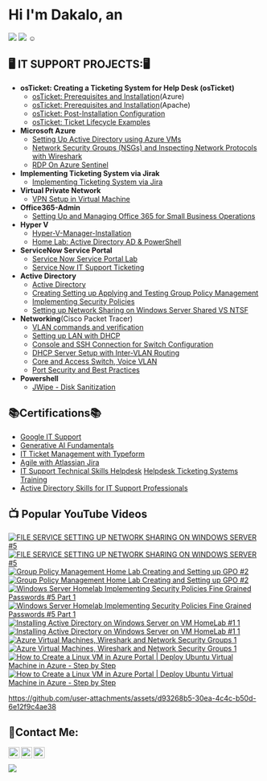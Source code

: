 # Hi I'm Dakalo, an 
<a href="https://github.com/Dakalo-Ndonde15/"><img src="https://img.shields.io/badge/_IT_SUPPORT_SPECIALIST-blue?style=for-the-badge"></a>
<a href="https://www.youtube.com/@dakalondonde"><img src="https://img.shields.io/badge/-YOUTUBER-red?style=for-the-badge&logo=youtube&logoSize=auto&color=%23E10600"></a>&nbsp;☺

<h2>🖥️ IT SUPPORT PROJECTS:🖥️</h2>

- <b>osTicket: Creating a Ticketing System for Help Desk (osTicket)</b>
  - [osTicket: Prerequisites and Installation](https://github.com/Dakalo-Ndonde15/osTicket-Prereqs)(Azure)
  -  [osTicket: Prerequisites and Installation](https://github.com/Dakalo-Ndonde15/osTicket-Prereqs/blob/osTicket/osTicket-Pereqs-V2.md)(Apache)
  - [osTicket: Post-Installation Configuration](https://github.com/Dakalo-Ndonde15/osTicket-Prereqs/blob/osTicket/Post-Install-Config.md)
  - [osTicket: Ticket Lifecycle Examples](https://github.com/Dakalo-Ndonde15/osTicket-Prereqs/blob/osTicket/Ticket-Lifecycle-Examples.md)
- <b>Microsoft Azure </b>
  - [Setting Up Active Directory using Azure VMs](https://github.com/Dakalo-Ndonde15/Configure-AD)
  - [Network Security Groups (NSGs) and Inspecting Network Protocols with Wireshark](https://github.com/Dakalo-Ndonde15/Azure-Network-Protocols)
  - [RDP On Azure Sentinel](https://github.com/Dakalo-Ndonde15/Configure-AD/blob/NSG/RDP-on-Azure-Sentinel.md)
- <b>Implementing Ticketing System via Jirak</b>
  - [Implementing Ticketing System via Jira](https://github.com/Dakalo-Ndonde15/Ticketing-System)
- <b>Virtual Private Network</b>
  - [VPN Setup in Virtual Machine](https://github.com/Dakalo-Ndonde15/Setting-Up-A-VPN)
- <b>Office365-Admin</b>
   - [Setting Up and Managing Office 365 for Small Business Operations](https://github.com/Dakalo-Ndonde15/Setting-Up-A-VPN/blob/365/O365-Admin.md)
- <b>Hyper V</b>
   - [Hyper-V-Manager-Installation](https://github.com/Dakalo-Ndonde15/Setting-Up-A-VPN/blob/365/Hyper-V-Manager-Installation.md)
   - [Home Lab: Active Directory AD & PowerShell](https://github.com/Dakalo-Ndonde15/HomeLab-AD-Powershell)
- <b>ServiceNow Service Portal</b>
   - [Service Now Service Portal Lab ](https://github.com/Dakalo-Ndonde15/Setting-Up-A-VPN/blob/365/ServiceNow-Service-Portal.md)
   - [Service Now IT Support Ticketing ](https://github.com/Dakalo-Ndonde15/Setting-Up-A-VPN/blob/365/ServiceNow-Ticketing.md)
- <b>Active Directory</b>
   - [Active Directory ](https://github.com/Dakalo-Ndonde15/Active-Directory)
   - [Creating Setting up Applying and Testing Group Policy Management](https://github.com/Dakalo-Ndonde15/Active-Directory/blob/Domain/Group-Policy-Management.md)
   - [Implementing Security Policies](https://github.com/Dakalo-Ndonde15/Active-Directory/blob/Domain/Security-Policies.md)
   - [Setting up Network Sharing on Windows Server Shared VS NTSF](https://github.com/Dakalo-Ndonde15/Active-Directory/blob/Domain/Network-Sharing.md)
-  <b>Networking</b>(Cisco Packet Tracer)
   - [VLAN commands and verification](https://github.com/Dakalo-Ndonde15/Switch-Configuration)
   - [Setting up LAN with DHCP](https://github.com/Dakalo-Ndonde15/Switch-Configuration/blob/Cisco-Packet-Tracer/LAN-Setup.md)
   - [Console and SSH Connection for Switch Configuration](https://github.com/Dakalo-Ndonde15/Switch-Configuration/blob/Cisco-Packet-Tracer/SSH-Switch-Config.md)
   - [DHCP Server Setup with Inter-VLAN Routing](https://github.com/Dakalo-Ndonde15/Switch-Configuration/blob/Cisco-Packet-Tracer/DHCP-Server-Setup.md)
   - [Core and Access Switch, Voice VLAN](https://github.com/Dakalo-Ndonde15/Switch-Configuration/blob/Cisco-Packet-Tracer/VLAN-Configuration.md)
   - [Port Security and Best Practices](https://github.com/Dakalo-Ndonde15/Switch-Configuration/blob/Cisco-Packet-Tracer/Port-Security.md)
  - <b>Powershell</b>
     - [JWipe - Disk Sanitization](https://github.com/Dakalo-Ndonde15/Jwipe.PowerShell)
       
 <h2>📚Certifications📚</h2>
 
- [Google IT Support](https://www.coursera.org/account/accomplishments/professional-cert/2UTCZBLMU7VY)
- [Generative AI Fundamentals](https://www.coursera.org/account/accomplishments/specialization/H4WKY1NGRQPA)
- [IT Ticket Management with Typeform](https://www.coursera.org/account/accomplishments/verify/FQYRMV64QHYX)
- [Agile with Atlassian Jira](https://www.coursera.org/account/accomplishments/verify/5OCJ2Z3V9C4N)
- [IT Support Technical Skills Helpdesk](https://www.udemy.com/certificate/UC-7e49c670-8029-46f4-99f3-65594d92d781/)
  [Helpdesk Ticketing Systems Training](https://www.udemy.com/course/help-desk-ticketing-systems-training/learn/lecture/35230818?start=465#overview)
- [Active Directory Skills for IT Support Professionals](https://www.udemy.com/course/active-directory-skills-for-it-support-professionals/learn/lecture/32003824?start=0#overview)

<h2>📺 Popular YouTube Videos</h2>

<!-- BEGIN YOUTUBE-CARDS -->
[![FILE SERVICE SETTING UP NETWORK SHARING ON WINDOWS SERVER #5](https://ytcards.demolab.com/?id=2dQjhGvybcE&title=FILE+SERVICE+SETTING+UP+NETWORK+SHARING+ON+WINDOWS+SERVER+%235&lang=en&timestamp=1754257898&background_color=%230d1117&title_color=%23ffffff&stats_color=%23dedede&max_title_lines=1&width=250&border_radius=5 "FILE SERVICE SETTING UP NETWORK SHARING ON WINDOWS SERVER #5")](https://www.youtube.com/watch?v=2dQjhGvybcE#gh-dark-mode-only)[![FILE SERVICE SETTING UP NETWORK SHARING ON WINDOWS SERVER #5](https://ytcards.demolab.com/?id=2dQjhGvybcE&title=FILE+SERVICE+SETTING+UP+NETWORK+SHARING+ON+WINDOWS+SERVER+%235&lang=en&timestamp=1754257898&background_color=%23ffffff&title_color=%2324292f&stats_color=%2357606a&max_title_lines=1&width=250&border_radius=5 "FILE SERVICE SETTING UP NETWORK SHARING ON WINDOWS SERVER #5")](https://www.youtube.com/watch?v=2dQjhGvybcE#gh-light-mode-only)
[![Group Policy Management Home Lab  Creating and Setting up GPO #2](https://ytcards.demolab.com/?id=kVafmpt9R8s&title=Group+Policy+Management+Home+Lab++Creating+and+Setting+up+GPO+%232&lang=en&timestamp=1754251318&background_color=%230d1117&title_color=%23ffffff&stats_color=%23dedede&max_title_lines=1&width=250&border_radius=5 "Group Policy Management Home Lab  Creating and Setting up GPO #2")](https://www.youtube.com/watch?v=kVafmpt9R8s#gh-dark-mode-only)[![Group Policy Management Home Lab  Creating and Setting up GPO #2](https://ytcards.demolab.com/?id=kVafmpt9R8s&title=Group+Policy+Management+Home+Lab++Creating+and+Setting+up+GPO+%232&lang=en&timestamp=1754251318&background_color=%23ffffff&title_color=%2324292f&stats_color=%2357606a&max_title_lines=1&width=250&border_radius=5 "Group Policy Management Home Lab  Creating and Setting up GPO #2")](https://www.youtube.com/watch?v=kVafmpt9R8s#gh-light-mode-only)
[![Windows Server Homelab  Implementing Security Policies   Fine Grained Passwords #5 Part 1](https://ytcards.demolab.com/?id=0HEoSTrDvBA&title=Windows+Server+Homelab++Implementing+Security+Policies+++Fine+Grained+Passwords+%235+Part+1&lang=en&timestamp=1754248694&background_color=%230d1117&title_color=%23ffffff&stats_color=%23dedede&max_title_lines=1&width=250&border_radius=5 "Windows Server Homelab  Implementing Security Policies   Fine Grained Passwords #5 Part 1")](https://www.youtube.com/watch?v=0HEoSTrDvBA#gh-dark-mode-only)[![Windows Server Homelab  Implementing Security Policies   Fine Grained Passwords #5 Part 1](https://ytcards.demolab.com/?id=0HEoSTrDvBA&title=Windows+Server+Homelab++Implementing+Security+Policies+++Fine+Grained+Passwords+%235+Part+1&lang=en&timestamp=1754248694&background_color=%23ffffff&title_color=%2324292f&stats_color=%2357606a&max_title_lines=1&width=250&border_radius=5 "Windows Server Homelab  Implementing Security Policies   Fine Grained Passwords #5 Part 1")](https://www.youtube.com/watch?v=0HEoSTrDvBA#gh-light-mode-only)
[![Installing Active Directory on Windows Server on VM HomeLab #1 1](https://ytcards.demolab.com/?id=kmFol3z67KE&title=Installing+Active+Directory+on+Windows+Server+on+VM+HomeLab+%231+1&lang=en&timestamp=1754247701&background_color=%230d1117&title_color=%23ffffff&stats_color=%23dedede&max_title_lines=1&width=250&border_radius=5 "Installing Active Directory on Windows Server on VM HomeLab #1 1")](https://www.youtube.com/watch?v=kmFol3z67KE#gh-dark-mode-only)[![Installing Active Directory on Windows Server on VM HomeLab #1 1](https://ytcards.demolab.com/?id=kmFol3z67KE&title=Installing+Active+Directory+on+Windows+Server+on+VM+HomeLab+%231+1&lang=en&timestamp=1754247701&background_color=%23ffffff&title_color=%2324292f&stats_color=%2357606a&max_title_lines=1&width=250&border_radius=5 "Installing Active Directory on Windows Server on VM HomeLab #1 1")](https://www.youtube.com/watch?v=kmFol3z67KE#gh-light-mode-only)
[![Azure Virtual Machines, Wireshark and Network Security Groups 1](https://ytcards.demolab.com/?id=9KyoQsB5vuM&title=Azure+Virtual+Machines%2C+Wireshark+and+Network+Security+Groups+1&lang=en&timestamp=1754080659&background_color=%230d1117&title_color=%23ffffff&stats_color=%23dedede&max_title_lines=1&width=250&border_radius=5 "Azure Virtual Machines, Wireshark and Network Security Groups 1")](https://www.youtube.com/watch?v=9KyoQsB5vuM#gh-dark-mode-only)[![Azure Virtual Machines, Wireshark and Network Security Groups 1](https://ytcards.demolab.com/?id=9KyoQsB5vuM&title=Azure+Virtual+Machines%2C+Wireshark+and+Network+Security+Groups+1&lang=en&timestamp=1754080659&background_color=%23ffffff&title_color=%2324292f&stats_color=%2357606a&max_title_lines=1&width=250&border_radius=5 "Azure Virtual Machines, Wireshark and Network Security Groups 1")](https://www.youtube.com/watch?v=9KyoQsB5vuM#gh-light-mode-only)
[![How to Create a Linux VM in Azure Portal | Deploy Ubuntu Virtual Machine in Azure - Step by Step](https://ytcards.demolab.com/?id=eYGQLc1LBKI&title=How+to+Create+a+Linux+VM+in+Azure+Portal+%7C+Deploy+Ubuntu+Virtual+Machine+in+Azure+-+Step+by+Step&lang=en&timestamp=1753987058&background_color=%230d1117&title_color=%23ffffff&stats_color=%23dedede&max_title_lines=1&width=250&border_radius=5 "How to Create a Linux VM in Azure Portal | Deploy Ubuntu Virtual Machine in Azure - Step by Step")](https://www.youtube.com/watch?v=eYGQLc1LBKI#gh-dark-mode-only)[![How to Create a Linux VM in Azure Portal | Deploy Ubuntu Virtual Machine in Azure - Step by Step](https://ytcards.demolab.com/?id=eYGQLc1LBKI&title=How+to+Create+a+Linux+VM+in+Azure+Portal+%7C+Deploy+Ubuntu+Virtual+Machine+in+Azure+-+Step+by+Step&lang=en&timestamp=1753987058&background_color=%23ffffff&title_color=%2324292f&stats_color=%2357606a&max_title_lines=1&width=250&border_radius=5 "How to Create a Linux VM in Azure Portal | Deploy Ubuntu Virtual Machine in Azure - Step by Step")](https://www.youtube.com/watch?v=eYGQLc1LBKI#gh-light-mode-only)
<!-- END YOUTUBE-CARDS -->



  https://github.com/user-attachments/assets/d93268b5-30ea-4c4c-b50d-6e12f9c4ae38

<h2> 🤳Contact Me:</h2>

[<img align="left" alt="DakaloNdonde | YouTube" width="22px" src="https://cdn.jsdelivr.net/npm/simple-icons@v3/icons/youtube.svg" />][youtube]
[<img align="left" alt="Dakalondonde | LinkedIn" width="22px" src="https://cdn.jsdelivr.net/npm/simple-icons@v3/icons/linkedin.svg" />][linkedin]
[<img align="left" alt="Dakalondonde | Instagram" width="22px" src="https://cdn.jsdelivr.net/npm/simple-icons@v3/icons/instagram.svg" />][instagram]

[twitter]: https://twitter.com/joshmadakor
[youtube]: https://www.youtube.com/@dakalondonde
[instagram]: https://www.instagram.com/topshata2188?igsh=Y2N6ajd2MGRpMmFz
[linkedin]: https://www.linkedin.com/in/dakalo-ndonde-0281902a7/
<br>
<br>
<a href="http://dakalondonde15.liveblog365.com/page1.html"><img src="https://img.shields.io/badge/_VIEW_MY_RESUME_%2F_PORTFOLIO-purple?style=for-the-badge&logoSize=auto"></a>




<!--
**Dakalo-Ndonde15/Dakalo-Ndonde15** is a ✨ _special_ ✨ repository because its `README.md` (this file) appears on your GitHub profile.

Here are some ideas to get you started:

- 🔭 I’m currently working on ...
- 🌱 I’m currently learning ...
- 👯 I’m looking to collaborate on ...
- 🤔 I’m looking for help with ...
- 💬 Ask me about ...
- 📫 How to reach me: ...
- 😄 Pronouns: ...
- ⚡ Fun fact: ...
-->
